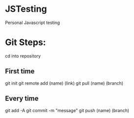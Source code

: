 # JSTesting
Personal Javascript testing

# Git Steps:
cd into repository
## First time
git init
git remote add (name) (link)
git pull (name) (branch)

## Every time
git add -A
git commit -m "message"
git push (name) (branch)
